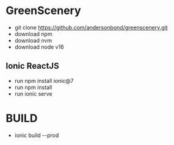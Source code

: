 # GreenScenery
- git clone https://github.com/andersonbond/greenscenery.git
- download npm
- download nvm
- download node v16
## Ionic ReactJS

- run npm install ionic@7
- run npm install
- run ionic serve

# BUILD
- ionic build --prod